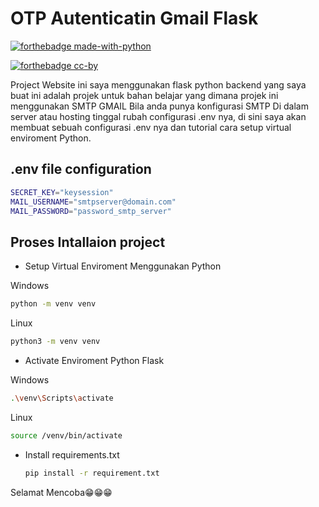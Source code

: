 # OTP Autenticatin Gmail Flask

[![forthebadge made-with-python](http://ForTheBadge.com/images/badges/made-with-python.svg)](https://www.python.org/)

[![forthebadge cc-by](http://ForTheBadge.com/images/badges/cc-by.svg)](https://creativecommons.org/licenses/by/4.0)


Project Website ini saya menggunakan flask python backend yang saya buat ini adalah projek untuk bahan belajar yang dimana projek ini menggunakan SMTP GMAIL Bila anda punya konfigurasi SMTP Di dalam server atau hosting tinggal rubah configurasi .env nya, di sini saya akan membuat sebuah configurasi .env nya dan tutorial cara setup virtual enviroment Python. 

## .env file configuration

```bash
SECRET_KEY="keysession"
MAIL_USERNAME="smtpserver@domain.com"
MAIL_PASSWORD="password_smtp_server"

```

## Proses Intallaion project 
- Setup Virtual Enviroment Menggunakan Python

Windows
  ```bash
  python -m venv venv
  ```
Linux
  ```bash
  python3 -m venv venv
  ```

- Activate Enviroment Python Flask
  
Windows
  ```bash
  .\venv\Scripts\activate
  ```
Linux
  ```bash
  source /venv/bin/activate
  ```
  

- Install requirements.txt
  ```bash
  pip install -r requirement.txt
  ```

Selamat Mencoba😁😁😁

